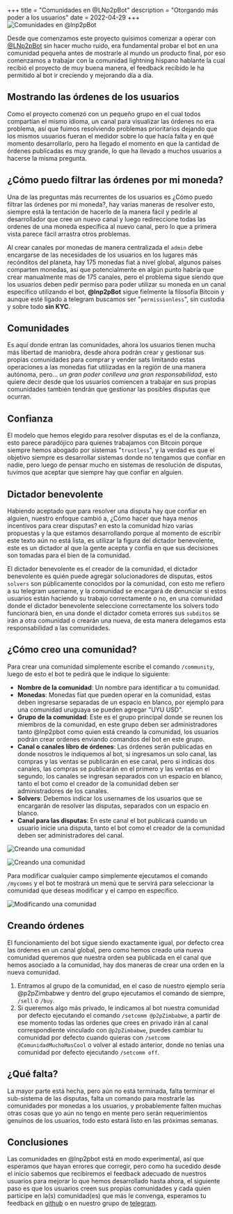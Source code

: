 +++
title = "Comunidades en @LNp2pBot"
description = "Otorgando más poder a los usuarios"
date = 2022-04-29
+++
![Comunidades en @lnp2pBot](/images/communities.jpg)

Desde que comenzamos este proyecto quisimos comenzar a operar con [@LNp2pBot](https://t.me/lnp2pbot) sin hacer mucho ruido, era fundamental probar el bot en una comunidad pequeña antes de mostrarle al mundo un producto final, por eso comenzamos a trabajar con la comunidad lightning hispano hablante la cual recibió el proyecto de muy buena manera, el feedback recibido le ha permitido al bot ir creciendo y mejorando día a día.

## Mostrando las órdenes de los usuarios
Como el proyecto comenzó con un pequeño grupo en el cual todos compartían el mismo idioma, un canal para visualizar las órdenes no era problema, así que fuimos resolviendo problemas prioritarios dejando que los mismos usuarios fueran el medidor sobre lo que hacía falta y en qué momento desarrollarlo, pero ha llegado el momento en que la cantidad de órdenes publicadas es muy grande, lo que ha llevado a muchos usuarios a hacerse la misma pregunta.

## ¿Cómo puedo filtrar las órdenes por mi moneda?
Una de las preguntas más recurrentes de los usuarios es ¿Cómo puedo filtrar las órdenes por mi moneda?, hay varias maneras de resolver esto, siempre está la tentación de hacerlo de la manera fácil y pedirle al desarrollador que cree un nuevo canal y luego redireccione todas las ordenes de una moneda específica al nuevo canal, pero lo que a primera vista parece fácil arrastra otros problemas.

Al crear canales por monedas de manera centralizada el `admin` debe encargarse de las necesidades de los usuarios en los lugares más recónditos del planeta, hay 175 monedas fiat a nivel global, algunos países comparten monedas, así que potencialmente en algún punto habría que crear manualmente mas de 175 canales, pero el problema sigue siendo que los usuarios deben pedir permiso para poder utilizar su moneda en un canal específico utilizando el bot, **@lnp2pBot** sigue fielmente la filosofía Bitcoin y aunque esté ligado a telegram buscamos ser "`permissionless`", sin custodia y sobre todo **sin KYC**.

## Comunidades
Es aquí donde entran las comunidades, ahora los usuarios tienen mucha más libertad de maniobra, desde ahora podrán crear y gestionar sus propias comunidades para comprar y vender sats limitando estas operaciones a las monedas fiat utilizadas en la región de una manera autónoma, pero... *un gran poder conlleva una gran responsabilidad*, esto quiere decir desde que los usuarios comiencen a trabajar en sus propias comunidades también tendrán que gestionar las posibles disputas que ocurran.

## Confianza
El modelo que hemos elegido para resolver disputas es el de la confianza, esto parece paradójico para quienes trabajamos con Bitcoin porque siempre hemos abogado por sistemas "`trustless`", y la verdad es que el objetivo siempre es desarrollar sistemas donde no tengamos que confiar en nadie, pero luego de pensar mucho en sistemas de resolución de disputas, tuvimos que aceptar que siempre hay que confiar en alguien.

## Dictador benevolente
Habiendo aceptado que para resolver una disputa hay que confiar en alguien, nuestro enfoque cambió a, ¿Cómo hacer que haya menos incentivos para crear disputas? en esto la comunidad hizo varias propuestas y la que estamos desarrollando porque al momento de escribir este texto aún no está lista, es utilizar la figura del dictador benevolente, este es un dictador al que la gente acepta y confía en que sus decisiones son tomadas para el bien de la comunidad.

El dictador benevolente es el creador de la comunidad, el dictador benevolente es quién puede agregar solucionadores de disputas, estos `solvers` son públicamente conocidos por la comunidad, con esto me refiero a su telegram username, y la comunidad se encargará de denunciar si estos usuarios están haciendo su trabajo correctamente o no, en una comunidad donde el dictador benevolente seleccione correctamente los solvers todo funcionará bien, en una donde el dictador cometa errores sus `subditos` se irán a otra comunidad o crearán una nueva, de esta manera delegamos esta responsabilidad a las comunidades.

## ¿Cómo creo una comunidad?
Para crear una comunidad simplemente escribe el comando `/community`, luego de esto el bot te pedirá que le indique lo siguiente:

* **Nombre de la comunidad**: Un nombre para identificar a tu comunidad.
* **Monedas**: Monedas fiat que pueden operar en la comunidad, estas deben ingresarse separadas de un espacio en blanco, por ejemplo para una comunidad uruguaya se pueden agregar "UYU USD".
* **Grupo de la comunidad**: Este es el grupo principal donde se reunen los miembros de la comunidad, en este grupo deben ser administradores tanto @lnp2pbot como quien está creando la comunidad, los usuarios podrán crear ordenes enviando comandos del bot en este grupo.
* **Canal o canales libro de órdenes**: Las órdenes serán publicadas en donde nosotros le indiquemos al bot, si ingresamos un solo canal, las compras y las ventas se publicarán en ese canal, pero si indicas dos canales, las compras se publicarán en el primero y las ventas en el segundo, los canales se ingresan separados con un espacio en blanco, tanto el bot como el creador de la comunidad deben ser administradores de los canales.
* **Solvers**: Debemos indicar los usernames de los usuarios que se encargarán de resolver las disputas, separados con un espacio en blanco.
* **Canal para las disputas**: En este canal el bot publicará cuando un usuario inicie una disputa, tanto el bot como el creador de la comunidad deben ser administradores del canal.

![Creando una comunidad](/images/community01.jpg)

![Creando una comunidad](/images/community02.jpg)

Para modificar cualquier campo simplemente ejecutamos el comando `/mycomms` y el bot te mostrará un menú que te servirá para seleccionar la comunidad que deseas modificar y el campo en específico.

![Modificando una comunidad](/images/mycomms.jpg)

## Creando órdenes
El funcionamiento del bot sigue siendo exactamente igual, por defecto crea las órdenes en un canal global, pero como hemos creado una nueva comunidad queremos que nuestra orden sea publicada en el canal que hemos asociado a la comunidad, hay dos maneras de crear una orden en la nueva comunidad.

1. Entramos al grupo de la comunidad, en el caso de nuestro ejemplo sería @p2pZimbabwe y dentro del grupo ejecutamos el comando de siempre, `/sell` o `/buy`.
2. Si queremos algo más privado, le indicamos al bot nuestra comunidad por defecto ejecutando el comando `/setcomm @p2pZimbabwe`, a partir de ese momento todas las ordenes que crees en privado irán al canal correspondiente vinculado con `@p2pZimbabwe`, puedes cambiar tu comunidad por defecto cuando quieras con `/setcomm @ComunidadMuchoMasCool` o volver al estado anterior, donde no tenias una comunidad por defecto ejecutando `/setcomm off`.

## ¿Qué falta?
La mayor parte está hecha, pero aún no está terminada, falta terminar el sub-sistema de las disputas, falta un comando para mostrarle las comunidades por monedas a los usuarios, y probablemente falten muchas otras cosas que yo aún no tengo en mente pero serán requerimientos genuinos de los usuarios, todo esto estará listo en las próximas semanas.

## Conclusiones
Las comunidades en @lnp2pbot está en modo experimental, así que esperamos que hayan errores que corregir, pero como ha sucedido desde el inicio sabemos que recibiremos el feedback adecuado de nuestros usuarios para mejorar lo que hemos desarrollado hasta ahora, el siguiente paso es que los usuarios creen sus propias comunidades y cada quien participe en la(s) comunidad(es) que más le convenga, esperamos tu feedback en [github](https://github.com/grunch/p2plnbot/issues) o en nuestro grupo de [telegram](https://t.me/lnp2pbotHelp).


